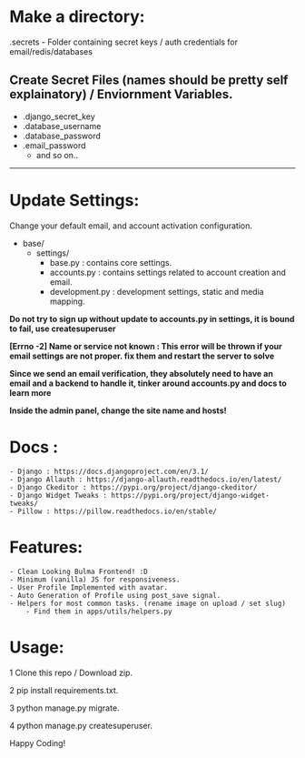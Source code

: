 # Make a directory:

.secrets - Folder containing secret keys / auth credentials for email/redis/databases

## Create Secret Files (names should be pretty self explainatory) / Enviornment Variables.

- .django_secret_key
- .database_username
- .database_password
- .email_password
  - and so on..

---

# Update Settings:

Change your default email, and account activation configuration.

- base/
  - settings/
    - base.py : contains core settings.
    - accounts.py : contains settings related to account creation and email.
    - development.py : development settings, static and media mapping.

**Do not try to sign up without update to accounts.py in settings, it is bound to fail, use createsuperuser**

**[Errno -2] Name or service not known : This error will be thrown if your email settings are not proper. fix them and restart the server to solve**

**Since we send an email verification, they absolutely need to have an email and a backend to handle it, tinker around accounts.py and docs to learn more**

**Inside the admin panel, change the site name and hosts!**

# Docs :

    - Django : https://docs.djangoproject.com/en/3.1/
    - Django Allauth : https://django-allauth.readthedocs.io/en/latest/
    - Django Ckeditor : https://pypi.org/project/django-ckeditor/
    - Django Widget Tweaks : https://pypi.org/project/django-widget-tweaks/
    - Pillow : https://pillow.readthedocs.io/en/stable/

# Features:

    - Clean Looking Bulma Frontend! :D
    - Minimum (vanilla) JS for responsiveness.
    - User Profile Implemented with avatar.
    - Auto Generation of Profile using post_save signal.
    - Helpers for most common tasks. (rename image on upload / set slug)
        - Find them in apps/utils/helpers.py

# Usage:

1 Clone this repo / Download zip.

2 pip install requirements.txt.

3 python manage.py migrate.

4 python manage.py createsuperuser.

Happy Coding!
